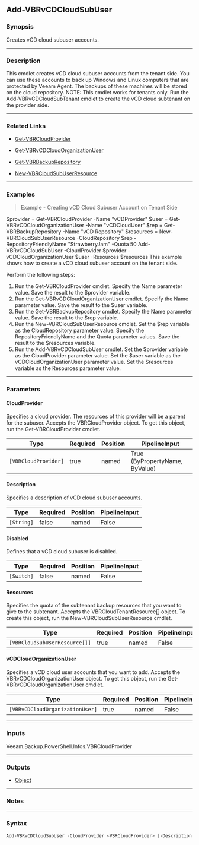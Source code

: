 Add-VBRvCDCloudSubUser
----------------------

### Synopsis
Creates vCD cloud subuser accounts.

---

### Description

This cmdlet creates vCD cloud subuser accounts from the tenant side.  You can use these accounts to back up Windows and Linux computers that are protected by Veeam Agent.  The backups of these machines will be stored on the cloud repository. NOTE: This cmdlet works for tenants only. Run the Add-VBRvCDCloudSubTenant cmdlet to create the vCD cloud subtenant on the provider side.

---

### Related Links
* [Get-VBRCloudProvider](Get-VBRCloudProvider)

* [Get-VBRvCDCloudOrganizationUser](Get-VBRvCDCloudOrganizationUser)

* [Get-VBRBackupRepository](Get-VBRBackupRepository)

* [New-VBRCloudSubUserResource](New-VBRCloudSubUserResource)

---

### Examples
> Example - Creating vCD Cloud Subuser Account on Tenant Side

$provider = Get-VBRCloudProvider -Name "vCDProvider"
$user = Get-VBRvCDCloudOrganizationUser -Name "vCDCloudUser"
$rep = Get-VBRBackupRepository -Name "vCD Repository"
$resources = New-VBRCloudSubUserResource -CloudRepository $rep -RepositoryFriendlyName "StrawberryJam" -Quota 50
Add-VBRvCDCloudSubUser -CloudProvider $provider -vCDCloudOrganizationUser $user -Resources  $resources
This example shows how to create a vCD cloud subuser account on the tenant side.

Perform the following steps:
1. Run the Get-VBRCloudProvider cmdlet. Specify the Name parameter value. Save the result to the $provider variable.
2. Run the Get-VBRvCDCloudOrganizationUser cmdlet. Specify the Name parameter value. Save the result to the $user variable.
3. Run the Get-VBRBackupRepository cmdlet. Specify the Name parameter value. Save the result to the $rep variable.
4. Run the New-VBRCloudSubUserResource cmdlet. Set the $rep variable as the CloudRepository parameter value. Specify the RepositoryFriendlyName and the Quota parameter values. Save the result to the $resources variable.
5. Run the Add-VBRvCDCloudSubUser cmdlet. Set the $provider variable as the CloudProvider parameter value. Set the $user variable as the vCDCloudOrganizationUser parameter value. Set the $resources variable as the Resources parameter value.

---

### Parameters
#### **CloudProvider**
Specifies a cloud provider. The resources of this provider will be a parent for the subuser. Accepts the VBRCloudProvider object. To get this object, run the Get-VBRCloudProvider cmdlet.

|Type                |Required|Position|PipelineInput                 |
|--------------------|--------|--------|------------------------------|
|`[VBRCloudProvider]`|true    |named   |True (ByPropertyName, ByValue)|

#### **Description**
Specifies a description of vCD cloud subuser accounts.

|Type      |Required|Position|PipelineInput|
|----------|--------|--------|-------------|
|`[String]`|false   |named   |False        |

#### **Disabled**
Defines that a vCD cloud subuser is disabled.

|Type      |Required|Position|PipelineInput|
|----------|--------|--------|-------------|
|`[Switch]`|false   |named   |False        |

#### **Resources**
Specifies the quota of the subtenant backup resources that you want to give to the subtenant. Accepts the VBRCloudTenantResource[] object. To create this object, run the New-VBRCloudSubUserResource cmdlet.

|Type                         |Required|Position|PipelineInput|
|-----------------------------|--------|--------|-------------|
|`[VBRCloudSubUserResource[]]`|true    |named   |False        |

#### **vCDCloudOrganizationUser**
Specifies a vCD cloud user accounts that you want to add. Accepts the VBRvCDCloudOrganizationUser object. To get this object, run the Get-VBRvCDCloudOrganizationUser cmdlet.

|Type                           |Required|Position|PipelineInput|
|-------------------------------|--------|--------|-------------|
|`[VBRvCDCloudOrganizationUser]`|true    |named   |False        |

---

### Inputs
Veeam.Backup.PowerShell.Infos.VBRCloudProvider

---

### Outputs
* [Object](https://learn.microsoft.com/en-us/dotnet/api/System.Object)

---

### Notes

---

### Syntax
```PowerShell
Add-VBRvCDCloudSubUser -CloudProvider <VBRCloudProvider> [-Description <String>] [-Disabled] -Resources <VBRCloudSubUserResource[]> -vCDCloudOrganizationUser <VBRvCDCloudOrganizationUser> [<CommonParameters>]
```
